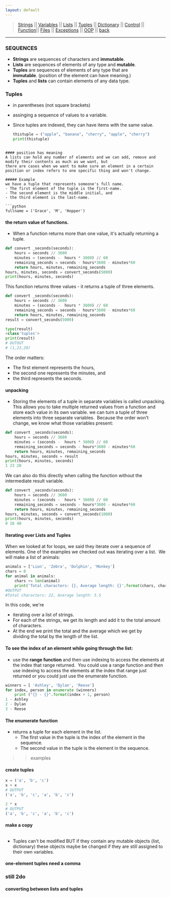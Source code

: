 ```yaml
---
layout: default
---
```

> [Strings](./strings.html) || [Variables](./variables.html) || [Lists](./lists.html) || [Tuples](./tuples.html) || [Dictionary](./dictionary.html) ||
> [Control](./control.html) || [Function](./function.html)|| [Files](./files.html) || [Exceptions](./exceptions.html) ||
> [OOP](./oop.html) || [back](./)

***

### SEQUENCES
- **Strings** are sequences of characters and **immutable**. 
- **Lists** are sequences of elements of any type and **mutable**. 
- **Tuples** are sequences of elements of any type that are **immutable**. (position of the element can have meaning.)
- **Tuples** and **lists** can contain elements of any data type.

### Tuples 
- in parentheses (not square brackets)
- assinging a sequence of values to a variable.
- Since tuples are indexed, they can have items with the same value.

	```python
	thistuple = ("apple", "banana", "cherry", "apple", "cherry")
	print(thistuple)
```  

#### position has meaning
A lists can hold any number of elements and we can add, remove and modify their contents as much as we want, but 
there are cases when we want to make sure an element in a certain position or index refers to one specific thing and won't change.  

##### Example
we have a tuple that represents someone's full name.
- The first element of the tuple is the first-name.
- The second element is the middle initial, and 
- the third element is the last-name. 

```python
fullname = ('Grace', 'M', 'Hopper')
```

#### the return value of functions. 
- When a function returns more than one value, it's actually returning a tuple. 

```python
def convert _seconds(seconds): 
	hours = seconds // 3600
	minutes = (seconds -  hours * 3600) // 60
	remaining_seconds = seconds - hours*3600 - minutes*60	
	return hours, minutes, remaining_seconds
hours, minutes, seconds = convert_seconds(5000)
print(hours, minutes, seconds)
```
This function returns three values - it returns a tuple of three elements. 

```python
def convert _seconds(seconds): 
	hours = seconds // 3600
	minutes = (seconds -  hours * 3600) // 60
	remaining_seconds = seconds - hours*3600 - minutes*60	
	return hours, minutes, remaining_seconds
result = convert_seconds(5000)

type(result)
<class'tuples'>
print(result)
# OUTOUT
# (1,23,20)
```
The order matters: 
* The first element represents the hours, 
* the second one represents the minutes, and 
* the third represents the seconds. 

#### **unpacking**  
- Storing the elements of a tuple in separate variables is called unpacking. This allows you to take multiple returned values from a function and store each value in its own variable.
we can turn a tuple of three elements into three separate variables. 
Because the order won't change, we know what those variables present:

```python
def convert _seconds(seconds): 
	hours = seconds // 3600
	minutes = (seconds -  hours * 3600) // 60
	remaining_seconds = seconds - hours*3600 - minutes*60	
	return hours, minutes, remaining_seconds
hours, minutes, seconds = result
print(hours, minutes, seconds)
1 23 20
```

We can also do this directly when calling the function without the intermediate result variable.
```python
def convert _seconds(seconds): 
	hours = seconds // 3600
	minutes = (seconds -  hours * 3600) // 60
	remaining_seconds = seconds - hours*3600 - minutes*60	
	return hours, minutes, remaining_seconds
hours, minutes, seconds = convert_seconds(1000)
print(hours, minutes, seconds)
0 16 40
```



#### Iterating over Lists and Tuples
When we looked at for loops, we said they iterate over a sequence of elements. One of the examples we checked out was iterating over a list. 
We will make a list of animals:

```python
animals = ['Lion', 'Zebra', 'Dolphin', 'Monkey']
chars = 0
for animal in animals:
	chars += len(animal)
	print('Total characters: {}, Average length: {}'.format(chars, chars/len(animals)))
#OUTPUT
#Total characters: 22, Average length: 5.5
```
In this code, we're 
- iterating over a list of strings. 
- For each of the strings, we get its length and add it to the total amount of characters. 
- At the end we print the total and the average which we get by dividing the total by the length of the list. 

#### To see the index of an element while going through the list: 
- use the **range function** and then use indexing to access the elements at the index that range returned. 
You could use a range function and then use indexing to access the elements at the index that range just returned or 
you could just use the enumerate function. 

```python
winners = [ 'Ashley', 'Dylan', 'Reese'] 
for index, person in enumerate (winners)
	print ("{} - {}".format(index + 1, person)
1 - Ashley
2 - Dylan
3 - Reese
```

#### The **enumerate function** 
- returns a tuple for each element in the list. 
	- The first value in the tuple is the index of the element in the sequence. 
	- The second value in the tuple is the element in the sequence. 
>> examples

#### create tuples
```python
x = ('a', 'b', 'c')
x + x
# OUTPUT
('a', 'b', 'c', 'a', 'b', 'c')

2 * x
# OUTPUT
('a', 'b', 'c', 'a', 'b', 'c')
```
#### make a copy
```python

```
- Tuples can't be modified BUT if they contain any mutable objects (list, dictionary) these objects maybe be changed if they are still assigned to their own variables.

#### one-element tuples need a comma
### still 2do

#### converting between lists and tuples

